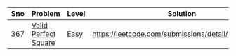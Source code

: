 | Sno | Problem | Level | Solution |
|-----|---|---|---|
| 367 | [Valid Perfect Square](https://leetcode.com/problems/valid-perfect-square/) | Easy | https://leetcode.com/submissions/detail/750907162/|